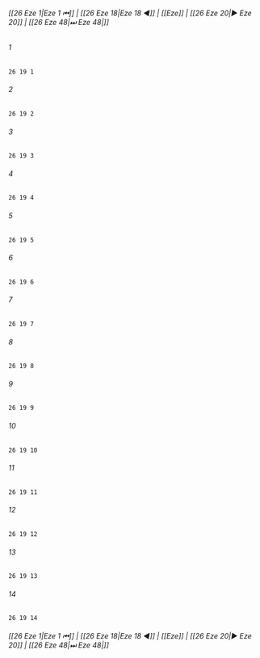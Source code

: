 
###### [[26 Eze 1|Eze 1 ⏮]] | [[26 Eze 18|Eze 18 ◀]] | [[Eze]] | [[26 Eze 20|▶ Eze 20]] | [[26 Eze 48|⏭ Eze 48|]]

###### 1
``` verse
26 19 1 
```
###### 2
``` verse
26 19 2 
```
###### 3
``` verse
26 19 3 
```
###### 4
``` verse
26 19 4 
```
###### 5
``` verse
26 19 5 
```
###### 6
``` verse
26 19 6 
```
###### 7
``` verse
26 19 7 
```
###### 8
``` verse
26 19 8 
```
###### 9
``` verse
26 19 9 
```
###### 10
``` verse
26 19 10 
```
###### 11
``` verse
26 19 11 
```
###### 12
``` verse
26 19 12 
```
###### 13
``` verse
26 19 13 
```
###### 14
``` verse
26 19 14 
```

###### [[26 Eze 1|Eze 1 ⏮]] | [[26 Eze 18|Eze 18 ◀]] | [[Eze]] | [[26 Eze 20|▶ Eze 20]] | [[26 Eze 48|⏭ Eze 48|]]

